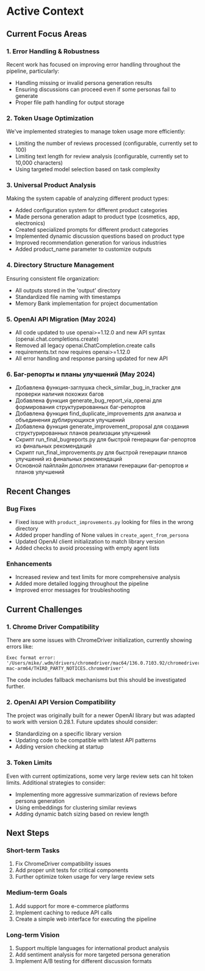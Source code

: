 # Active Context

## Current Focus Areas

### 1. Error Handling & Robustness
Recent work has focused on improving error handling throughout the pipeline, particularly:
- Handling missing or invalid persona generation results
- Ensuring discussions can proceed even if some personas fail to generate
- Proper file path handling for output storage

### 2. Token Usage Optimization
We've implemented strategies to manage token usage more efficiently:
- Limiting the number of reviews processed (configurable, currently set to 100)
- Limiting text length for review analysis (configurable, currently set to 10,000 characters)
- Using targeted model selection based on task complexity

### 3. Universal Product Analysis
Making the system capable of analyzing different product types:
- Added configuration system for different product categories
- Made persona generation adapt to product type (cosmetics, app, electronics)
- Created specialized prompts for different product categories
- Implemented dynamic discussion questions based on product type
- Improved recommendation generation for various industries
- Added product_name parameter to customize outputs

### 4. Directory Structure Management
Ensuring consistent file organization:
- All outputs stored in the 'output' directory
- Standardized file naming with timestamps
- Memory Bank implementation for project documentation

### 5. OpenAI API Migration (May 2024)
- All code updated to use openai>=1.12.0 and new API syntax (openai.chat.completions.create)
- Removed all legacy openai.ChatCompletion.create calls
- requirements.txt now requires openai>=1.12.0
- All error handling and response parsing updated for new API

### 6. Баг-репорты и планы улучшений (May 2024)
- Добавлена функция-заглушка check_similar_bug_in_tracker для проверки наличия похожих багов
- Добавлена функция generate_bug_report_via_openai для формирования структурированных баг-репортов
- Добавлена функция find_duplicate_improvements для анализа и объединения дублирующихся улучшений
- Добавлена функция generate_improvement_proposal для создания структурированных планов реализации улучшений
- Скрипт run_final_bugreports.py для быстрой генерации баг-репортов из финальных рекомендаций
- Скрипт run_final_improvements.py для быстрой генерации планов улучшений из финальных рекомендаций
- Основной пайплайн дополнен этапами генерации баг-репортов и планов улучшений

## Recent Changes

### Bug Fixes
- Fixed issue with `product_improvements.py` looking for files in the wrong directory
- Added proper handling of None values in `create_agent_from_persona`
- Updated OpenAI client initialization to match library version
- Added checks to avoid processing with empty agent lists

### Enhancements
- Increased review and text limits for more comprehensive analysis
- Added more detailed logging throughout the pipeline
- Improved error messages for troubleshooting

## Current Challenges

### 1. Chrome Driver Compatibility
There are some issues with ChromeDriver initialization, currently showing errors like:
```
Exec format error: '/Users/mike/.wdm/drivers/chromedriver/mac64/136.0.7103.92/chromedriver-mac-arm64/THIRD_PARTY_NOTICES.chromedriver'
```
The code includes fallback mechanisms but this should be investigated further.

### 2. OpenAI API Version Compatibility
The project was originally built for a newer OpenAI library but was adapted to work with version 0.28.1. Future updates should consider:
- Standardizing on a specific library version
- Updating code to be compatible with latest API patterns
- Adding version checking at startup

### 3. Token Limits
Even with current optimizations, some very large review sets can hit token limits. Additional strategies to consider:
- Implementing more aggressive summarization of reviews before persona generation
- Using embeddings for clustering similar reviews
- Adding dynamic batch sizing based on review length

## Next Steps

### Short-term Tasks
1. Fix ChromeDriver compatibility issues
2. Add proper unit tests for critical components
3. Further optimize token usage for very large review sets

### Medium-term Goals
1. Add support for more e-commerce platforms
2. Implement caching to reduce API calls
3. Create a simple web interface for executing the pipeline

### Long-term Vision
1. Support multiple languages for international product analysis
2. Add sentiment analysis for more targeted persona generation
3. Implement A/B testing for different discussion formats 